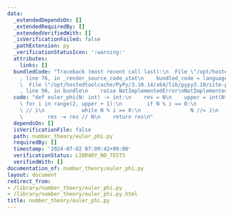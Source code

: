 ```yaml
---
data:
  _extendedDependsOn: []
  _extendedRequiredBy: []
  _extendedVerifiedWith: []
  _isVerificationFailed: false
  _pathExtension: py
  _verificationStatusIcon: ':warning:'
  attributes:
    links: []
  bundledCode: "Traceback (most recent call last):\n  File \"/opt/hostedtoolcache/PyPy/3.10.14/x64/lib/pypy3.10/site-packages/onlinejudge_verify/documentation/build.py\"\
    , line 76, in _render_source_code_stat\n    bundled_code = language.bundle(\n\
    \  File \"/opt/hostedtoolcache/PyPy/3.10.14/x64/lib/pypy3.10/site-packages/onlinejudge_verify/languages/python.py\"\
    , line 96, in bundle\n    raise NotImplementedError\nNotImplementedError\n"
  code: "def euler_phi(N: int) -> int:\n    res = N\n    upper = int(N**0.5)\n   \
    \ for i in range(2, upper + 1):\n        if N % i == 0:\n            res -= res\
    \ // i\n            while N % i == 0:\n                N //= i\n    if N > 1:\n\
    \        res -= res // N\n    return res\n"
  dependsOn: []
  isVerificationFile: false
  path: number_theory/euler_phi.py
  requiredBy: []
  timestamp: '2024-07-02 07:09:42+09:00'
  verificationStatus: LIBRARY_NO_TESTS
  verifiedWith: []
documentation_of: number_theory/euler_phi.py
layout: document
redirect_from:
- /library/number_theory/euler_phi.py
- /library/number_theory/euler_phi.py.html
title: number_theory/euler_phi.py
---
```

